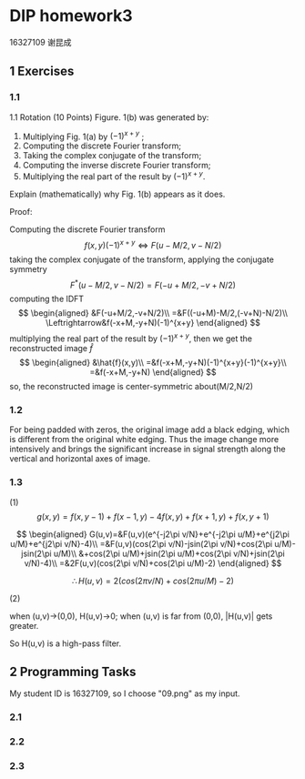 # DIP homework3

16327109 谢昆成

## 1 Exercises

### 1.1

1.1 Rotation (10 Points)
Figure. 1(b) was generated by:

1. Multiplying Fig. 1(a) by $(-1)^{x+y}$ ;
2. Computing the discrete Fourier transform;
3. Taking the complex conjugate of the transform;
4. Computing the inverse discrete Fourier transform;
5. Multiplying the real part of the result by $(-1)^{x+y}$.

Explain (mathematically) why Fig. 1(b) appears as it does.

Proof:

Computing the discrete Fourier transform
$$
f(x,y)(-1)^{x+y}\Leftrightarrow F(u-M/2,v-N/2)
$$
taking the complex conjugate of the transform, applying the conjugate symmetry
$$
F^*(u-M/2,v-N/2)=F(-u+M/2,-v+N/2)
$$
computing the IDFT 
$$
\begin{aligned}
&F(-u+M/2,-v+N/2)\\
=&F((-u+M)-M/2,(-v+N)-N/2)\\
\Leftrightarrow&f(-x+M,-y+N)(-1)^{x+y}
\end{aligned}
$$
multiplying the real part of the result by $(-1)^{x+y}$, then we get the reconstructed image $\hat{f}$
$$
\begin{aligned}
&\hat{f}(x,y)\\
=&f(-x+M,-y+N)(-1)^{x+y}(-1)^{x+y}\\
=&f(-x+M,-y+N)
\end{aligned}
$$
so, the reconstructed image is center-symmetric about(M/2,N/2)

### 1.2

For being padded with zeros, the original image add a black edging, which is different from the original white edging. Thus the image change more intensively and brings the significant increase in signal strength along the vertical and horizontal axes of image.

### 1.3

(1)
$$
g(x,y)=f(x,y-1)+f(x-1,y)-4f(x,y)+f(x+1,y)+f(x,y+1)
$$

$$
\begin{aligned}
G(u,v)=&F(u,v)(e^{-j2\pi v/N}+e^{-j2\pi u/M}+e^{j2\pi u/M}+e^{j2\pi v/N}-4)\\
=&F(u,v)(cos(2\pi v/N)-jsin(2\pi v/N)+cos(2\pi u/M)-jsin(2\pi u/M)\\
&+cos(2\pi u/M)+jsin(2\pi u/M)+cos(2\pi v/N)+jsin(2\pi v/N)-4)\\
=&2F(u,v)(cos(2\pi v/N)+cos(2\pi u/M)-2)
\end{aligned}
$$

$$
\therefore H(u,v)=2(cos(2\pi v/N)+cos(2\pi u/M)-2)
$$

(2)

when (u,v)->(0,0), H(u,v)->0; when (u,v) is far from (0,0), |H(u,v)| gets greater.

So H(u,v) is a high-pass filter.

## 2 Programming Tasks

My student ID is 16327109, so I choose "09.png" as my input.

### 2.1





### 2.2





### 2.3

